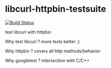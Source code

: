 # libcurl-httpbin-testsuite
[![Build Status](https://travis-ci.org/xquery/libcurl-httpbin-testsuite.svg?branch=develop)](https://travis-ci.org/xquery/libcurl-httpbin-testsuite)

test libcurl with httpbin

Why test libcurl ? more tests better ;)

Why httpbin ? covers all http methods/behavior

Why googletest ? intersection with C/C++